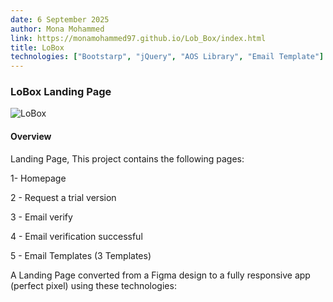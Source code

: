 ```yaml
---
date: 6 September 2025
author: Mona Mohammed
link: https://monamohammed97.github.io/Lob_Box/index.html
title: LoBox
technologies: ["Bootstarp", "jQuery", "AOS Library", "Email Template"]
---
```


### LoBox Landing Page

![LoBox](/images/lobox/profile.PNG)

#### Overview

Landing Page,
This project contains the following pages:

1- Homepage

2 - Request a trial version

3 - Email verify

4 - Email verification successful

5 - Email Templates (3 Templates)

A Landing Page converted from a Figma design to a fully responsive app (perfect pixel) using these technologies:
